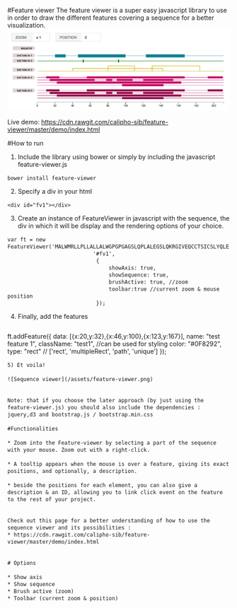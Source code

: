 #Feature viewer
The feature viewer is a super easy javascript library to use in order to draw the different features covering a sequence for a better visualization.
![Sequence viewer](/assets/feature-viewer.png)

Live demo: https://cdn.rawgit.com/calipho-sib/feature-viewer/master/demo/index.html

#How to run

1) Include the library using bower or simply by including the javascript feature-viewer.js
```
bower install feature-viewer
```
2) Specify a div in your html
```
<div id="fv1"></div>
```
3) Create an instance of FeatureViewer in javascript with the sequence, the div in which it will be display and the rendering options of your choice.
```
var ft = new FeatureViewer('MALWMRLLPLLALLALWGPGPGAGSLQPLALEGSLQKRGIVEQCCTSICSLYQLE',
                           '#fv1',
                            {
                                showAxis: true,
                                showSequence: true,
                                brushActive: true, //zoom
                                toolbar:true //current zoom & mouse position
                            });
```
4) Finally, add the features
   ```
ft.addFeature({
       data: [{x:20,y:32},{x:46,y:100},{x:123,y:167}],
       name: "test feature 1",
       className: "test1", //can be used for styling
       color: "#0F8292",
       type: "rect" // ['rect', 'multipleRect', 'path', 'unique']
   });
   ```
5) Et voila!

![Sequence viewer](/assets/feature-viewer.png)


Note: that if you choose the later approach (by just using the feature-viewer.js) you should also include the dependencies :  jquery,d3 and bootstrap.js / bootstrap.min.css

#Functionalities

* Zoom into the Feature-viewer by selecting a part of the sequence with your mouse. Zoom out with a right-click.

* A tooltip appears when the mouse is over a feature, giving its exact positions, and optionally, a description.
 
* beside the positions for each element, you can also give a description & an ID, allowing you to link click event on the feature to the rest of your project.


Check out this page for a better understanding of how to use the sequence viewer and its possibilities :
* https://cdn.rawgit.com/calipho-sib/feature-viewer/master/demo/index.html


# Options

* Show axis
* Show sequence
* Brush active (zoom)
* Toolbar (current zoom & position)



